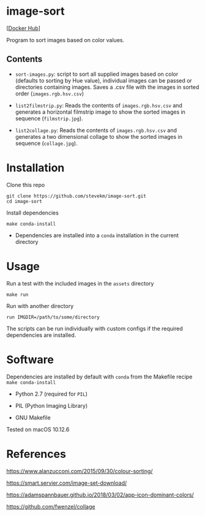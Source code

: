 # image-sort

[[Docker Hub](https://hub.docker.com/repository/docker/stevekm/image-sort)]

Program to sort images based on color values.

## Contents

- `sort-images.py`: script to sort all supplied images based on color (defaults to sorting by Hue value), individual images can be passed or directories containing images. Saves a .csv file with the images in sorted order (`images.rgb.hsv.csv`)

- `list2filmstrip.py`: Reads the contents of `images.rgb.hsv.csv` and generates a horizontal filmstrip image to show the sorted images in sequence (`filmstrip.jpg`).

- `list2collage.py`: Reads the contents of `images.rgb.hsv.csv` and generates a two dimensional collage to show the sorted images in sequence (`collage.jpg`).

# Installation

Clone this repo

```
git clone https://github.com/stevekm/image-sort.git
cd image-sort
```

Install dependencies

```
make conda-install
```

- Dependencies are installed into a `conda` installation in the current directory

# Usage

Run a test with the included images in the `assets` directory

```
make run
```

Run with another directory

```
run IMGDIR=/path/to/some/directory
```

The scripts can be run individually with custom configs if the required dependencies are installed.

# Software

Dependencies are installed by default with `conda` from the Makefile recipe `make conda-install`

- Python 2.7 (required for `PIL`)

- PIL (Python Imaging Library)

- GNU Makefile

Tested on macOS 10.12.6

# References

https://www.alanzucconi.com/2015/09/30/colour-sorting/

https://smart.servier.com/image-set-download/

https://adamspannbauer.github.io/2018/03/02/app-icon-dominant-colors/

https://github.com/fwenzel/collage
